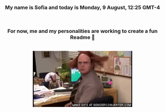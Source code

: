 


<div align="center">
<h3 >My name is Sofia and today is Monday, 9 August, 12:25 GMT-4</h3><br>
<h3 >For now, me and my personalities are working to create a fun Readme 👋
</h3><br>
<img src='img/dwight.gif' alt='working...'/>
</div>
